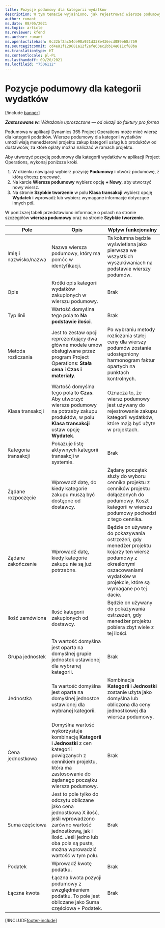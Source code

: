 ```yaml
---
title: Pozycje podumowy dla kategorii wydatków
description: W tym temacie wyjaśniono, jak rejestrować wiersze podumowy dla wydatków i używać różnych pól do rejestrowania zakupu czasu od dostawców.
author: rumant
ms.date: 08/06/2021
ms.topic: article
ms.reviewer: kfend
ms.author: rumant
ms.openlocfilehash: 0c32bf2ac54de98a921d338e436ecd089e68a759
ms.sourcegitcommit: cd4e81f129681a12f2efe63ec2bb14e611cf88ba
ms.translationtype: HT
ms.contentlocale: pl-PL
ms.lasthandoff: 09/20/2021
ms.locfileid: "7506112"
---
```

#  <a name="subcontract-lines-for-expense-categories"></a>Pozycje podumowy dla kategorii wydatków

[!include [banner](../../includes/dataverse-preview.md)]

_**Zastosowane w:** Wdrażanie uproszczone — od okazji do faktury pro forma_

Podumowa w aplikacji Dynamics 365 Project Operations może mieć wiersz dla kategorii podatków. Wiersze podumowy dla kategorii wydatków umożliwiają menedżerowi projektu zakup kategorii usług lub produktów od dostawców, za które opłaty można naliczać w ramach projektu.

Aby utworzyć pozycję podumowy dla kategorii wydatków w aplikacji Project Operations, wykonaj poniższe kroki.

1. W okienku nawigacji wybierz pozycję **Podumowy** i otwórz podumowę, z którą chcesz pracować.
2. Na karcie **Wiersze podumowy** wybierz opcję **+ Nowy**, aby utworzyć nowy wiersz.
3. Na stronie **Szybkie tworzenie** w polu **Klasa transakcji** wybierz opcję **Wydatek** i wprowadź lub wybierz wymagane informacje dotyczące innych pól.

W poniższej tabeli przedstawiono informacje o polach na stronie szczegółów **wiersza podumowy** oraz na stronie **Szybkie tworzenie**.

| **Pole** | **Opis** | **Wpływ funkcjonalny** |
| --- | --- | --- |
| Imię i nazwisko/nazwa | Nazwa wiersza podumowy, który ma pomóc w identyfikacji. | Ta kolumna będzie wyświetlana jako pierwsza we wszystkich wyszukiwaniach na podstawie wierszy podumów. |
| Opis | Krótki opis kategorii wydatków zakupionych w wierszu podumowy. | Brak |
|Typ linii | Wartość domyślna tego pola to **Na podstawie ilości**. |Brak |
| Metoda rozliczania | Jest to zestaw opcji reprezentujący dwa główne modele umów obsługiwane przez program Project Operations: **Stała cena** i **Czas i materiały**. | Po wybraniu metody rozliczania stałej ceny dla wierszy podumów zostanie udostępniony harmonogram faktur opartych na punktach kontrolnych. |
| Klasa transakcji | Wartość domyślna tego pola to **Czas**. Aby utworzyć wiersze podumowy na potrzeby zakupu produktów, w polu **Klasa transakcji** ustaw opcję **Wydatek**.  | Oznacza to, że wiersz podumowy jest używany do rejestrowanie zakupu kategorii wydatków, które mają być użyte w projektach. |
| Kategoria transakcji | Pokazuje listę aktywnych kategorii transakcji w systemie. |Brak |
| Żądane rozpoczęcie | Wprowadź datę, do kiedy kategorie zakupu muszą być dostępne od dostawcy. | Żądany początek służy do wyboru cennika projektu z cenników projektu dołączonych do podumowy. Koszt kategorii w wierszu podumowy pochodzi z tego cennika. |
| Żądane zakończenie | Wprowadź datę, kiedy kategorie zakupu nie są już potrzebne. | Będzie on używany do pokazywania ostrzeżeń, gdy menedżer projektu kojarzy ten wiersz podumowy z określonymi oszacowaniami wydatków w projekcie, które są wymagane po tej dacie. |
| Ilość zamówiona | Ilość kategorii zakupionych od dostawcy. | Będzie on używany do pokazywania ostrzeżeń, gdy menedżer projektu pobiera zbyt wiele z tej ilości.|
| Grupa jednostek | Ta wartość domyślna jest oparta na domyślnej grupie jednostek ustawionej dla wybranej kategorii. |Brak |
| Jednostka | Ta wartość domyślna jest oparta na domyślnej jednostce ustawionej dla wybranej kategorii.  | Kombinacja **Kategorii** i **Jednostki** zostanie użyta jako domyślna lub obliczona dla ceny jednostkowej dla wiersza podumowy.  |
| Cena jednostkowa | Domyślna wartość wykorzystuje kombinację **Kategorii** i **Jednostki** z cen kategorii powiązanych z cennikiem projektu, która ma zastosowanie do żądanego początku wiersza podumowy. |Brak |
| Suma częściowa | Jest to pole tylko do odczytu obliczane jako cena jednostkowa X ilość, jeśli wprowadzono zarówno wartość jednostkową, jak i ilość. Jeśli jedno lub oba pola są puste, można wprowadzić wartość w tym polu. |Brak |
| Podatek | Wprowadź kwotę podatku. |Brak |
| Łączna kwota | Łączna kwota pozycji podumowy z uwzględnieniem podatku. To pole jest obliczane jako Suma częściowa + Podatek. |Brak |


[!INCLUDE[footer-include](../../includes/footer-banner.md)]
